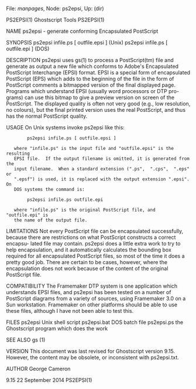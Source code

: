 File: *manpages*,  Node: ps2epsi,  Up: (dir)

PS2EPSI(1)                     Ghostscript Tools                    PS2EPSI(1)



NAME
       ps2epsi - generate conforming Encapsulated PostScript

SYNOPSIS
       ps2epsi infile.ps [ outfile.epsi ] (Unix)
       ps2epsi infile.ps [ outfile.epi ] (DOS)

DESCRIPTION
       ps2epsi  uses  gs(1)  to  process a PostScript(tm) file and generate as
       output a new file which conforms  to  Adobe's  Encapsulated  PostScript
       Interchange  (EPSI)  format.   EPSI  is  a special form of encapsulated
       PostScript (EPS) which adds to the beginning of the file in the form of
       PostScript  comments  a  bitmapped version of the final displayed page.
       Programs which understand EPSI (usually word  processors  or  DTP  pro-
       grams)  can  use this bitmap to give a preview version on screen of the
       PostScript.  The displayed quality is often not very  good  (e.g.,  low
       resolution,  no  colours),  but the final printed version uses the real
       PostScript, and thus has the normal PostScript quality.

USAGE
       On Unix systems invoke ps2epsi like this:

            ps2epsi infile.ps [ outfile.epsi ]

       where "infile.ps" is the input file and "outfile.epsi" is the resulting
       EPSI file.  If the output filename is omitted, it is generated from the
       input filename.  When a standard extension (".ps",  ".cps",  ".eps"  or
       ".epsf") is used, it is replaced with the output extension ".epsi".  On
       DOS systems the command is:

            ps2epsi infile.ps outfile.epi

       where "infile.ps" is the original PostScript file, and "outfile.epi" is
       the name of the output file.

LIMITATIONS
       Not  every  PostScript  file  can be encapsulated successfully, because
       there are restrictions on what PostScript constructs a correct encapsu-
       lated  file  may  contain.   ps2epsi does a little extra work to try to
       help encapsulation, and it automatically calculates  the  bounding  box
       required  for all encapsulated PostScript files, so most of the time it
       does a pretty good job. There are certain to be cases,  however,  where
       the  encapsulation does not work because of the content of the original
       PostScript file.

COMPATIBILITY
       The Framemaker DTP system is one  application  which  understands  EPSI
       files,  and  ps2epsi has been tested on a number of PostScript diagrams
       from a variety of sources, using Framemaker 3.0 on a  Sun  workstation.
       Framemaker  on  other  platforms  should  be  able  to use these files,
       although I have not been able to test this.

FILES
       ps2epsi       Unix shell script
       ps2epsi.bat   DOS batch file
       ps2epsi.ps    the Ghostscript program which does the work

SEE ALSO
       gs (1)

VERSION
       This document was last revised for Ghostscript version 9.15.   However,
       the content may be obsolete, or inconsistent with ps2epsi.txt.

AUTHOR
       George Cameron



9.15                           22 September 2014                    PS2EPSI(1)
